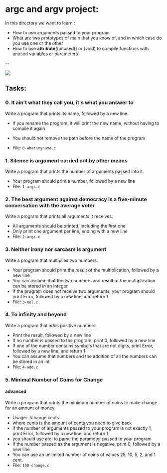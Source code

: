 # argc and argv project:
In this directory we want to learn :
* How to use arguments passed to your program
* What are two prototypes of main that you know of, and in which case do you use one or the other
* How to use __attribute__((unused)) or (void) to compile functions with unused variables or parameters
 
 --

![](https://techvidvan.com/tutorials/wp-content/uploads/sites/2/2021/07/Command-Line-Arguments-in-C.jpg)

## Tasks:
### 0. It ain't what they call you, it's what you answer to
Write a program that prints its name, followed by a new line.
* If you rename the program, it will print the new name, without having to compile it again
* You should not remove the path before the name of the program

* File: `0-whatsmyname.c`

### 1. Silence is argument carried out by other means
Write a program that prints the number of arguments passed into it.
* Your program should print a number, followed by a new line
* File: `1-args.c`

### 2. The best argument against democracy is a five-minute conversation with the average voter
Write a program that prints all arguments it receives.
* All arguments should be printed, including the first one
* Only print one argument per line, ending with a new line
* File: `2-args.c`

### 3. Neither irony nor sarcasm is argument
Write a program that multiplies two numbers.

* Your program should print the result of the multiplication, followed by a new line
* You can assume that the two numbers and result of the multiplication can be stored in an integer
* If the program does not receive two arguments, your program should print Error, followed by a new line, and return 1
* File: `3-mul.c`

### 4. To infinity and beyond
Write a program that adds positive numbers.

* Print the result, followed by a new line
* If no number is passed to the program, print 0, followed by a new line
* If one of the number contains symbols that are not digits, print Error, followed by a new line, and return 1
* You can assume that numbers and the addition of all the numbers can be stored in an int
* File: `4-add.c`

### 5. Minimal Number of Coins for Change
#### advanced
Write a program that prints the minimum number of coins to make change for an amount of money.

* Usage: ./change cents
* where cents is the amount of cents you need to give back
* if the number of arguments passed to your program is not exactly 1, print Error, followed by a new line, and return 1
* you should use atoi to parse the parameter passed to your program
* If the number passed as the argument is negative, print 0, followed by a new line
* You can use an unlimited number of coins of values 25, 10, 5, 2, and 1 cent.
* File: `100-change.c`
